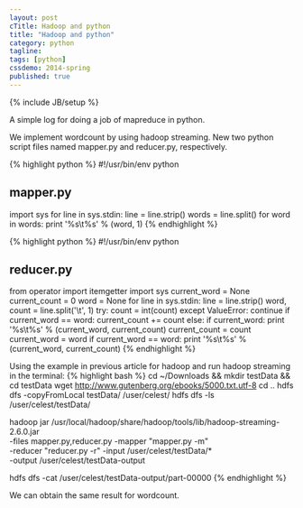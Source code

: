 ```yaml
---
layout: post
cTitle: Hadoop and python
title: "Hadoop and python"
category: python
tagline:
tags: [python]
cssdemo: 2014-spring
published: true
---
```

{% include JB/setup %}

A simple log for doing a job of mapreduce in python.

<!-- more -->

We implement wordcount by using hadoop streaming. New two python script files named mapper.py and reducer.py, respectively.

{% highlight python %}
#!/usr/bin/env python
## mapper.py
import sys
for line in sys.stdin:
    line = line.strip()
    words = line.split()
    for word in words:
        print '%s\t%s' % (word, 1)
{% endhighlight %}

{% highlight python %}
#!/usr/bin/env python
## reducer.py
from operator import itemgetter
import sys
current_word = None
current_count = 0
word = None
for line in sys.stdin:
    line = line.strip()
    word, count = line.split('\t', 1)
    try:
        count = int(count)
    except ValueError:
        continue
    if current_word == word:
        current_count += count
    else:
        if current_word:
            print '%s\t%s' % (current_word, current_count)
        current_count = count
        current_word = word
if current_word == word:
    print '%s\t%s' % (current_word, current_count)
{% endhighlight %}

Using the example in previous article for hadoop and run hadoop streaming in the terminal:
{% highlight bash %}
cd ~/Downloads && mkdir testData && cd testData
wget http://www.gutenberg.org/ebooks/5000.txt.utf-8
cd ..
hdfs dfs -copyFromLocal testData/ /user/celest/
hdfs dfs -ls /user/celest/testData/

hadoop jar /usr/local/hadoop/share/hadoop/tools/lib/hadoop-streaming-2.6.0.jar \
-files mapper.py,reducer.py  -mapper "mapper.py -m" \
-reducer "reducer.py -r"  -input /user/celest/testData/* \
-output /user/celest/testData-output

hdfs dfs -cat /user/celest/testData-output/part-00000
{% endhighlight %}

We can obtain the same result for wordcount.
